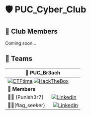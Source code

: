 # 🛡️ PUC_Cyber_Club

## 👥 Club Members
Coming soon...

## 🚀 Teams

<!-- ===== PUC_Br3ach FULL FRAME ===== -->
| 🔹 **PUC_Br3ach** |
|-------------------|
| [![CTFtime](https://img.shields.io/badge/CTFtime-Team%20Profile-blue?logo=ctftime&logoColor=white)](https://ctftime.org/team/396100) [![HackTheBox](https://img.shields.io/badge/HackTheBox-Team%20Profile-green?logo=hackthebox&logoColor=white)](https://ctf.hackthebox.com/team/overview/233727) |
| **👥 Members** |
| 🧑‍💻 (Punish3r7) &nbsp;&nbsp;&nbsp;&nbsp; [![LinkedIn](https://img.shields.io/badge/LinkedIn-Connect-blue?logo=linkedin)](https://www.linkedin.com/in/mdmostafakamalanna/) |
| 🧑‍💻(flag_seeker) &nbsp;&nbsp;&nbsp;&nbsp; [![LinkedIn](https://img.shields.io/badge/LinkedIn-Connect-blue?logo=linkedin)](https://www.linkedin.com/in/dip-raj/) |

